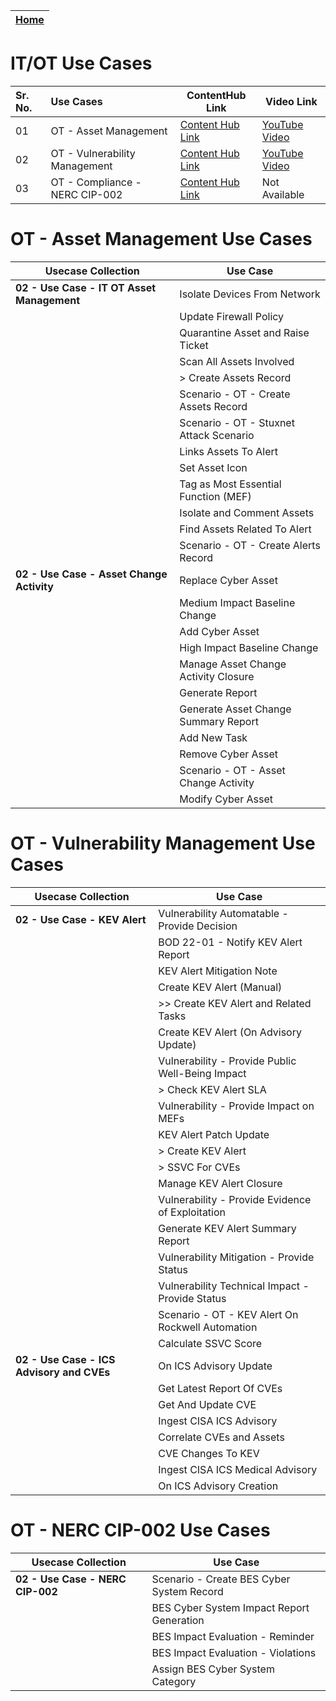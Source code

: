 | [Home](../README.md) |
|----------------------|


# IT/OT Use Cases


| Sr. No. | Use Cases                                           | ContentHub Link | Video Link | 
|:----|:-------------------------------------------------------|-------|------|
|01| OT - Asset Management | [Content Hub Link](https://fortisoar.contenthub.fortinet.com//detail.html?entity=oT-AssetManagement&version=2.0.0&type=solutionpack) | [YouTube Video](https://youtu.be/-jZk7jmNo-o) |
|02| OT - Vulnerability Management |  [Content Hub Link](https://fortisoar.contenthub.fortinet.com//detail.html?entity=oT-VulnerabilityManagement&version=2.0.0&type=solutionpack) | [YouTube Video](https://youtu.be/-jZk7jmNo-o) | 
|03| OT - Compliance - NERC CIP-002 |  [Content Hub Link](https://fortisoar.contenthub.fortinet.com//detail.html?entity=oT-Compliance-NERCCIP-002&version=1.0.0&type=solutionpack) | Not Available | 



# OT - Asset Management Use Cases


| Usecase Collection                        | Use Case                                                         |
|------------------------------------------|--------------------------------------------------------------------|
| **02 - Use Case - IT OT Asset Management** | Isolate Devices From Network                                      |
|                                          | Update Firewall Policy                                             |
|                                          | Quarantine Asset and Raise Ticket                                  |
|                                          | Scan All Assets Involved                                          |
|                                          | > Create Assets Record                                            |
|                                          | Scenario - OT - Create Assets Record                              |
|                                          | Scenario - OT - Stuxnet Attack Scenario                           |
|                                          | Links Assets To Alert                                             |
|                                          | Set Asset Icon                                                    |
|                                          | Tag as Most Essential Function (MEF)                             |
|                                          | Isolate and Comment Assets                                        |
|                                          | Find Assets Related To Alert                                      |
|                                          | Scenario - OT - Create Alerts Record                              |
| **02 - Use Case - Asset Change Activity** | Replace Cyber Asset                                              |
|                                          | Medium Impact Baseline Change                                      |
|                                          | Add Cyber Asset                                                  |
|                                          | High Impact Baseline Change                                        |
|                                          | Manage Asset Change Activity Closure                                |
|                                          | Generate Report                                                   |
|                                          | Generate Asset Change Summary Report                               |
|                                          | Add New Task                                                     |
|                                          | Remove Cyber Asset                                                |
|                                          | Scenario - OT - Asset Change Activity                             |
|                                          | Modify Cyber Asset                                               |


# OT - Vulnerability Management Use Cases


| Usecase Collection                         | Use Case                                                         |
|--------------------------------------------|-------------------------------------------------------------------|
| **02 - Use Case - KEV Alert**              | Vulnerability Automatable - Provide Decision                      |
|                                            | BOD 22-01 - Notify KEV Alert Report                              |
|                                            | KEV Alert Mitigation Note                                         |
|                                            | Create KEV Alert (Manual)                                       |
|                                            | >> Create KEV Alert and Related Tasks                            |
|                                            | Create KEV Alert (On Advisory Update)                           |
|                                            | Vulnerability - Provide Public Well-Being Impact                |
|                                            | > Check KEV Alert SLA                                           |
|                                            | Vulnerability - Provide Impact on MEFs                           |
|                                            | KEV Alert Patch Update                                          |
|                                            | > Create KEV Alert                                              |
|                                            | > SSVC For CVEs                                                |
|                                            | Manage KEV Alert Closure                                        |
|                                            | Vulnerability - Provide Evidence of Exploitation                |
|                                            | Generate KEV Alert Summary Report                                |
|                                            | Vulnerability Mitigation - Provide Status                        |
|                                            | Vulnerability Technical Impact - Provide Status                 |
|                                            | Scenario - OT - KEV Alert On Rockwell Automation                |
|                                            | Calculate SSVC Score                                            |
| **02 - Use Case - ICS Advisory and CVEs**   | On ICS Advisory Update                                          |
|                                            | Get Latest Report Of CVEs                                        |
|                                            | Get And Update CVE                                              |
|                                            | Ingest CISA ICS Advisory                                        |
|                                            | Correlate CVEs and Assets                                       |
|                                            | CVE Changes To KEV                                              |
|                                            | Ingest CISA ICS Medical Advisory                                 |
|                                            | On ICS Advisory Creation                                         |


# OT - NERC CIP-002 Use Cases


| Usecase Collection                         | Use Case                                                         |
|--------------------------------------------|-------------------------------------------------------------------|
| **02 - Use Case - NERC CIP-002**              | Scenario - Create BES Cyber System Record                      |
|                                            | BES Cyber System Impact Report Generation                         |
|                                            | BES Impact Evaluation - Reminder                                  |
|                                            | BES Impact Evaluation - Violations                                |
|                                            | Assign BES Cyber System Category                                  |


